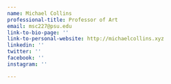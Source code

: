 ```yaml
---
name: Michael Collins
professional-title: Professor of Art
email: msc227@psu.edu
link-to-bio-page: ''
link-to-personal-website: http://michaelcollins.xyz
linkedin: ''
twitter: ''
facebook: ''
instagram: ''

---
```

